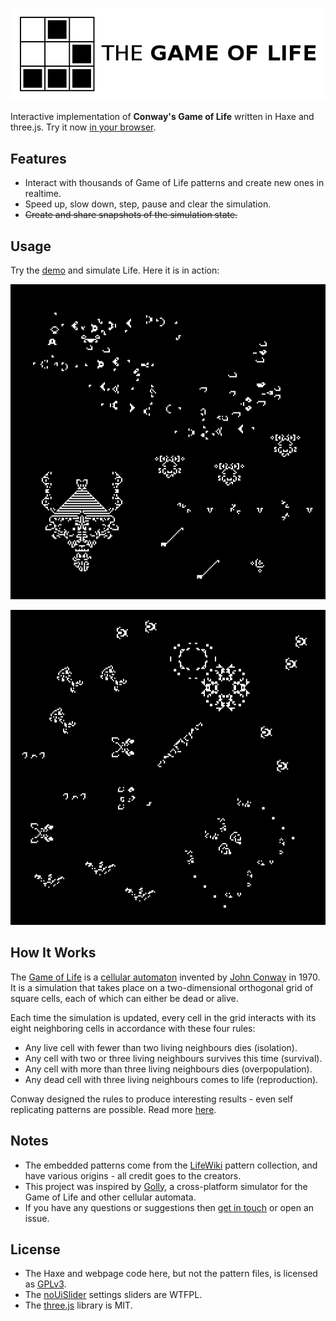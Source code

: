 [![Project logo](screenshots/game_of_life_logo.png "Game Of Life WebGL logo")](http://www.samcodes.co.uk/project/game-of-life/)

Interactive implementation of **Conway's Game of Life** written in Haxe and three.js. Try it now [in your browser](http://www.samcodes.co.uk/project/game-of-life/).

## Features
* Interact with thousands of Game of Life patterns and create new ones in realtime.
* Speed up, slow down, step, pause and clear the simulation.
* ~~Create and share snapshots of the simulation state.~~

## Usage

Try the [demo](http://www.samcodes.co.uk/project/game-of-life/) and simulate Life. Here it is in action:

[![Screenshot](screenshots/screenshot_1.gif "Game Of Life WebGL screenshot 1")](http://www.samcodes.co.uk/project/game-of-life/)


[![Screenshot](screenshots/screenshot_2.gif "Game Of Life WebGL screenshot 2")](http://www.samcodes.co.uk/project/game-of-life/)

## How It Works
The [Game of Life](https://en.wikipedia.org/wiki/Conway%27s_Game_of_Life) is a [cellular automaton](https://en.wikipedia.org/wiki/Cellular_automaton) invented by [John Conway](https://en.wikipedia.org/wiki/John_Horton_Conway) in 1970. It is a simulation that takes place on a two-dimensional orthogonal grid of square cells, each of which can either be dead or alive.

Each time the simulation is updated, every cell in the grid interacts with its eight neighboring cells in accordance with these four rules:

* Any live cell with fewer than two living neighbours dies (isolation).
* Any cell with two or three living neighbours survives this time (survival).
* Any cell with more than three living neighbours dies (overpopulation).
* Any dead cell with three living neighbours comes to life (reproduction).

Conway designed the rules to produce interesting results - even self replicating patterns are possible. Read more [here](https://en.wikipedia.org/wiki/Conway%27s_Game_of_Life).

## Notes
* The embedded patterns come from the [LifeWiki](http://www.conwaylife.com/wiki/Main_Page) pattern collection, and have various origins - all credit goes to the creators.
* This project was inspired by [Golly](https://sourceforge.net/projects/golly/), a cross-platform simulator for the Game of Life and other cellular automata.
* If you have any questions or suggestions then [get in touch](http://samcodes.co.uk/contact) or open an issue.

## License
* The Haxe and webpage code here, but not the pattern files, is licensed as [GPLv3](https://www.gnu.org/licenses/quick-guide-gplv3.en.html).
* The [noUiSlider](https://github.com/leongersen/noUiSlider) settings sliders are WTFPL.
* The [three.js](https://github.com/mrdoob/three.js/) library is MIT.